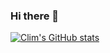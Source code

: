 ### Hi there 👋


[![Clim's GitHub stats](https://github-readme-stats.vercel.app/api?username=climbatize&hide=stars&show_icons=true&theme=tokyonight)](https://github.com/anuraghazra/github-readme-stats)



<!--
**Climbatize/Climbatize** is a ✨ _special_ ✨ repository because its `README.md` (this file) appears on your GitHub profile.

Here are some ideas to get you started:

- 🔭 I’m currently working on ...
- 🌱 I’m currently learning ...
- 👯 I’m looking to collaborate on ...
- 🤔 I’m looking for help with ...
- 💬 Ask me about ...
- 📫 How to reach me: ...
- 😄 Pronouns: ...
- ⚡ Fun fact: ...
-->
